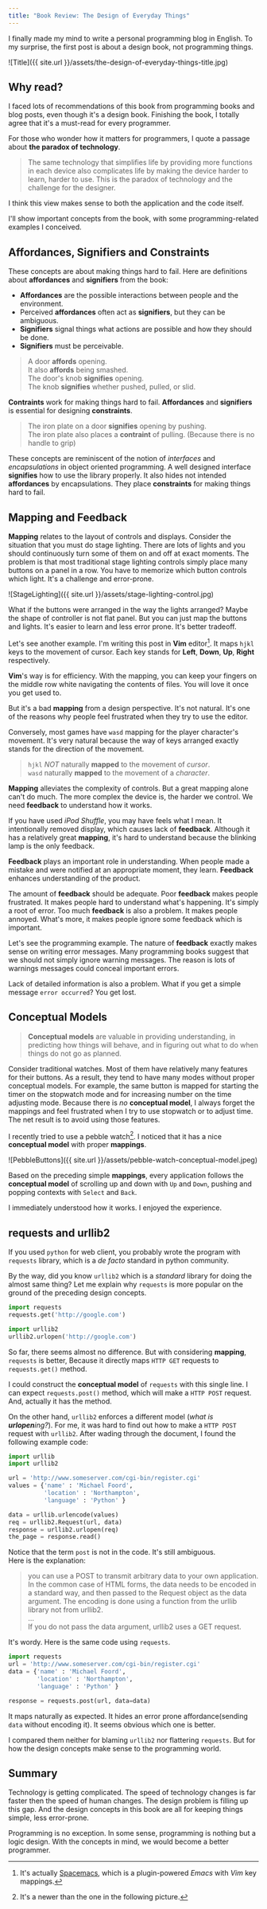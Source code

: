 ```yaml
---
title: "Book Review: The Design of Everyday Things"
---
```


I finally made my mind to write a personal programming blog in English.
To my surprise, the first post is about a design book, not programming things.

![Title]({{ site.url }}/assets/the-design-of-everyday-things-title.jpg)

## Why read?
I faced lots of recommendations of this book from programming books and blog posts,
even though it's a design book.  Finishing the book, I totally agree
that it's a must-read for every programmer.

For those who wonder how it matters for programmers, I quote a passage
about **the paradox of technology**.

> The same technology that simplifies life by providing more functions in each
> device also complicates life by making the device harder to learn, harder to
> use.  This is the paradox of technology and the challenge for the designer.

I think this view makes sense to both the application and the code itself.

I'll show important concepts from the book, with some programming-related examples
I conceived.


## Affordances, Signifiers and Constraints

These concepts are about making things hard to fail.
Here are definitions about **affordances** and **signifiers** from the book:

- **Affordances** are the possible interactions between people and the
environment.
- Perceived **affordances** often act as **signifiers**, but they can be ambiguous.
- **Signifiers** signal things what actions are possible and how they should be
done.
- **Signifiers** must be perceivable.

> A door **affords** opening.  
> It also **affords** being smashed.  
> The door's knob **signifies** opening.  
> The knob **signifies** whether pushed, pulled, or slid.

**Contraints** work for making things hard to fail.  **Affordances** and
**signifiers** is essential for designing **constraints**.

> The iron plate on a door **signifies** opening by pushing.  
> The iron plate also places a **contraint** of pulling. (Because there is no handle to grip)

These concepts are reminiscent of the notion of *interfaces* and *encapsulations*
in object oriented programming.
A well designed interface **signifies** how to use the library properly.  It
also hides not intended **affordances** by encapsulations.  They place
**constraints** for making things hard to fail.


## Mapping and Feedback

**Mapping** relates to the layout of controls and displays.  Consider the situation 
that you must do stage lighting.  There are lots of lights and you should continuously turn
some of them on and off at exact moments.  The problem is
that most traditional stage lighting controls simply place many buttons on a panel in a row.
You have to memorize which button controls which light.  It's a challenge and error-prone.

![StageLighting]({{ site.url }}/assets/stage-lighting-control.jpg)

What if the buttons were arranged in the way the lights arranged?  Maybe the shape of controller is
not flat panel. But you can just map the buttons and lights.
It's easier to learn and less error prone.  It's better tradeoff.

Let's see another example.  I'm writing this post in **Vim** editor[^1].  It maps
`hjkl` keys to the movement of cursor. Each key stands for
**Left**, **Down**, **Up**, **Right** respectively.

**Vim**'s way is for efficiency.  With the mapping,
you can keep your fingers on the middle row white navigating the contents of files.
You will love it once you get used to.

But it's a bad **mapping** from a design perspective.  It's not natural.
It's one of the reasons why people feel frustrated when they try to use the editor.

Conversely, most  games have `wasd` mapping for the player character's movement.
It's very natural because the way of keys arranged exactly stands for
the direction of the movement.

> `hjkl` *NOT* naturally **mapped** to the movement of *cursor*.  
> `wasd` naturally **mapped** to the movement of a *character*.  

**Mapping** alleviates the complexity of controls.  But a great mapping alone
can't do much.  The more complex the device is, the harder we control.  We
need **feedback** to understand how it works.

If you have used *iPod Shuffle*, you may have feels what I mean.
It intentionally removed display, which causes lack of **feedback**.
Although it has a relatively great **mapping**,
it's hard to understand because the blinking lamp is the only feedback.

**Feedback** plays an important role in understanding.
When people made a mistake and were notified at an appropriate moment, they learn. 
**Feedback** enhances understanding of the product.

The amount of **feedback** should be adequate.  Poor **feedback** makes people frustrated.
It makes people hard to understand what's happening.  It's simply a root of error.
Too much **feedback** is also a problem.  It makes people annoyed.  What's more, 
it makes people ignore some feedback which is important.

Let's see the programming example.  The nature of **feedback** exactly makes sense on
writing error messages.  Many programming books suggest that we should not simply
ignore warning messages.  The reason is lots of warnings messages could conceal important errors.

Lack of detailed information is also a problem.
What if you get a simple message `error occurred`?  You get lost.


## Conceptual Models
> **Conceptual models** are valuable in providing understanding,
> in predicting how things will behave, and in figuring out what to do
> when things do not go as planned.

Consider traditional watches.  Most of them have relatively many features for
their buttons.  As a result, they tend to have many modes without proper conceptual models.
For example, the same button is mapped for starting the timer on the stopwatch mode and
for increasing number on the time adjusting mode.  Because there is *no* **conceptual model**,
I always forget the mappings and feel frustrated when I try to use stopwatch or to adjust time.
The net result is to avoid using those features.

I recently tried to use a pebble watch[^2].
I noticed that it has a nice **conceptual model** with proper **mappings**.

![PebbleButtons]({{ site.url }}/assets/pebble-watch-conceptual-model.jpeg)

Based on the preceding simple **mappings**, every application follows the **conceptual model**
of scrolling up and down with `Up` and `Down`, pushing and popping contexts with `Select` and `Back`.

I immediately understood how it works.  I enjoyed the experience.


## requests and urllib2

If you used `python` for web client, you probably wrote the program with `requests` library,
which is a *de facto* standard in python community.

By the way, did you know `urllib2` which is a *standard* library for doing the almost same thing?
Let me explain why `requests` is more popular on the ground of the preceding design concepts.

```python
import requests
requests.get('http://google.com')

import urllib2
urllib2.urlopen('http://google.com')
```

So far, there seems almost no difference.
But with considering **mapping**, `requests` is better,
Because it directly maps `HTTP GET` requests to `requests.get()` method.

I could construct the **conceptual model** of `requests` with this single line.
I can expect `requests.post()` method, which will make a `HTTP POST` request.
And, actually it has the method.

On the other hand, `urllib2` enforces a different model (*what is **urlopen**ing?*).
For me, it was hard to find out how to make a `HTTP POST` request with `urllib2`.
After wading through the document, I found the following example code:

```python
import urllib
import urllib2

url = 'http://www.someserver.com/cgi-bin/register.cgi'
values = {'name' : 'Michael Foord',
          'location' : 'Northampton',
          'language' : 'Python' }

data = urllib.urlencode(values)
req = urllib2.Request(url, data)
response = urllib2.urlopen(req)
the_page = response.read()
```

Notice that the term `post` is not in the code.  It's still ambiguous.  
Here is the explanation:

> you can use a POST to transmit arbitrary data to your own application.
> In the common case of HTML forms, the data needs to be encoded in a standard way,
> and then passed to the Request object as the data argument.
> The encoding is done using a function from the urllib library not from urllib2.  
> ...  
> If you do not pass the data argument, urllib2 uses a GET request.

It's wordy.  Here is the same code using `requests`.

```python
import requests
url = 'http://www.someserver.com/cgi-bin/register.cgi'
data = {'name' : 'Michael Foord',
        'location' : 'Northampton',
        'language' : 'Python' }

response = requests.post(url, data=data)
```
It maps naturally as expected.  It hides an error prone affordance(sending `data` without encoding it).
It seems obvious which one is better.

I compared them neither for blaming `urllib2` nor flattering `requests`.
But for how the design concepts make sense to the programming world.


## Summary
Technology is getting complicated.
The speed of technology changes is far faster then the speed of human changes.
The design problem is filling up this gap.  And the design concepts in this book are
all for keeping things simple, less error-prone.

Programming is no exception.  In some sense, programming is nothing but a logic design.
With the concepts in mind, we would become a better programmer.


[^1]: It's actually [Spacemacs](http://spacemacs.org/), which is a plugin-powered *Emacs* with *Vim* key mappings.
[^2]: It's a newer than the one in the following picture.

